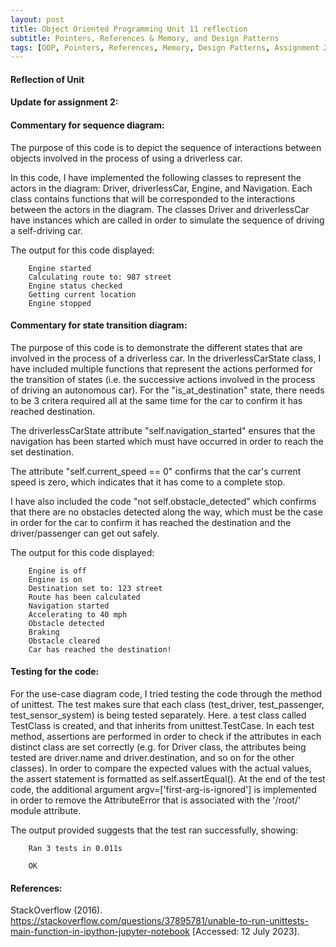 ```yaml
---
layout: post
title: Object Oriented Programming Unit 11 reflection
subtitle: Pointers, References & Memory, and Design Patterns
tags: [OOP, Pointers, References, Memory, Design Patterns, Assignment 2, 11]
---
```


#### Reflection of Unit

#### Update for assignment 2:
#### Commentary for sequence diagram:
The purpose of this code is to depict the sequence of interactions between objects involved in the process of using a driverless car.

In this code, I have implemented the following classes to represent the actors in the diagram: Driver, driverlessCar, Engine, and Navigation. Each class contains functions that will be corresponded to the interactions between the actors in the diagram. The classes Driver and driverlessCar have instances which are called in order to simulate the sequence of driving a self-driving car.

The output for this code displayed:

        Engine started
        Calculating route to: 987 street
        Engine status checked
        Getting current location
        Engine stopped

#### Commentary for state transition diagram:
The purpose of this code is to demonstrate the different states that are involved in the process of a driverless car. In the driverlessCarState class, I have included multiple functions that represent the actions performed for the transition of states (i.e. the successive actions involved in the process of driving an autonomous car). For the "is_at_destination" state, there needs to be 3 critera required all at the same time for the car to confirm it has reached destination.

The driverlessCarState attribute "self.navigation_started" ensures that the navigation has been started which must have occurred in order to reach the set destination.

The attribute "self.current_speed == 0" confirms that the car's current speed is zero, which indicates that it has come to a complete stop. 

I have also included the code "not self.obstacle_detected" which confirms that there are no obstacles detected along the way, which must be the case in order for the car to confirm it has reached the destination and the driver/passenger can get out safely.

The output for this code displayed:

        Engine is off
        Engine is on
        Destination set to: 123 street
        Route has been calculated
        Navigation started
        Accelerating to 40 mph
        Obstacle detected
        Braking
        Obstacle cleared
        Car has reached the destination!


#### Testing for the code:
For the use-case diagram code, I tried testing the code through the method of unittest. The test makes sure that each class (test_driver, test_passenger, test_sensor_system) is being tested separately. Here. a test class called TestClass is created, and that inherits from unittest.TestCase. In each test method, assertions are performed in order to check if the attributes in each distinct class are set correctly (e.g. for Driver class, the attributes being tested are driver.name and driver.destination, and so on for the other classes). In order to compare the expected values with the actual values, the assert statement is formatted as self.assertEqual().
At the end of the test code, the additional argument argv=['first-arg-is-ignored'] is implemented in order to remove the AttributeError that is associated with the '/root/' module attribute.

The output provided suggests that the test ran successfully, showing:
        
        Ran 3 tests in 0.011s

        OK




#### References:
StackOverflow (2016). https://stackoverflow.com/questions/37895781/unable-to-run-unittests-main-function-in-ipython-jupyter-notebook [Accessed: 12 July 2023].
